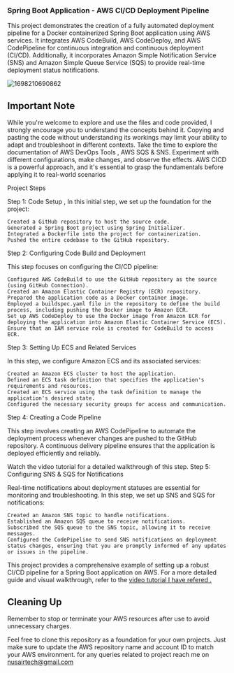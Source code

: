 ### Spring Boot Application - AWS CI/CD Deployment Pipeline

This project demonstrates the creation of a fully automated deployment pipeline for a Docker containerized Spring Boot application using AWS services. It integrates AWS CodeBuild, AWS CodeDeploy, and AWS CodePipeline for continuous integration and continuous deployment (CI/CD). Additionally, it incorporates Amazon Simple Notification Service (SNS) and Amazon Simple Queue Service (SQS) to provide real-time deployment status notifications.


![1698210690862](https://github.com/nusairc/AWS-CICD-Project/assets/98309865/4b3914de-8277-4b8b-b5a9-e58fdc64fd11)

## Important Note

While you're welcome to explore and use the files and code provided, I strongly encourage you to understand the concepts behind it.
Copying and pasting the code without understanding its workings may limit your ability to adapt and troubleshoot in different contexts. Take the time to explore the documentation of AWS DevOps Tools , AWS SQS & SNS. Experiment with different configurations, make changes, and observe the effects. AWS CICD is a powerful approach, and it's essential to grasp the fundamentals before applying it to real-world scenarios

Project Steps

Step 1: Code Setup ,
In this initial step, we set up the foundation for the project:

    Created a GitHub repository to host the source code.
    Generated a Spring Boot project using Spring Initializer.
    Integrated a Dockerfile into the project for containerization.
    Pushed the entire codebase to the GitHub repository.

Step 2: Configuring Code Build and Deployment

This step focuses on configuring the CI/CD pipeline:

    Configured AWS CodeBuild to use the GitHub repository as the source (using GitHub Connection).
    Created an Amazon Elastic Container Registry (ECR) repository.
    Prepared the application code as a Docker container image.
    Employed a buildspec.yaml file in the repository to define the build process, including pushing the Docker image to Amazon ECR.
    Set up AWS CodeDeploy to use the Docker image from Amazon ECR for deploying the application into Amazon Elastic Container Service (ECS).
    Ensure that an IAM service role is created for CodeBuild to access ECR.

Step 3: Setting Up ECS and Related Services

In this step, we configure Amazon ECS and its associated services:

    Created an Amazon ECS cluster to host the application.
    Defined an ECS task definition that specifies the application's requirements and resources.
    Created an ECS service using the task definition to manage the application's desired state.
    Configured the necessary security groups for access and communication.

Step 4: Creating a Code Pipeline

This step involves creating an AWS CodePipeline to automate the deployment process whenever changes are pushed to the GitHub repository. A continuous delivery pipeline ensures that the application is deployed efficiently and reliably.

Watch the video tutorial for a detailed walkthrough of this step.
Step 5: Configuring SNS & SQS for Notifications

Real-time notifications about deployment statuses are essential for monitoring and troubleshooting. In this step, we set up SNS and SQS for notifications:

    Created an Amazon SNS topic to handle notifications.
    Established an Amazon SQS queue to receive notifications.
    Subscribed the SQS queue to the SNS topic, allowing it to receive messages.
    Configured the CodePipeline to send SNS notifications on deployment status changes, ensuring that you are promptly informed of any updates or issues in the pipeline.

This project provides a comprehensive example of setting up a robust CI/CD pipeline for a Spring Boot application on AWS. For a more detailed guide and visual walkthrough, refer to the [video tutorial I have refered .](https://youtu.be/ARGmrYFfv44?si=R25lEtDO-CUrN4TB)

## Cleaning Up

Remember to stop or terminate your AWS resources after use to avoid unnecessary charges. 

Feel free to clone this repository as a foundation for your own projects. Just make sure to update the AWS repository name and account ID to match your AWS environment. for any queries related to project reach me on nusairtech@gmail.com

